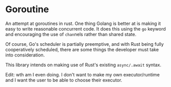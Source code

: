 # Goroutine

An attempt at goroutines in rust. One thing Golang is better at is making it easy to write reasonable concurrent code. It does this using the `go` keyword and encouraging the use of `chan`nels rather than shared state.

Of course, Go's scheduler is partially preemptive, and with Rust being fully cooperatively scheduled, there are some things the developer must take into consideration.

This library intends on making use of Rust's existing `async/.await` syntax.


Edit: wth am I even doing. I don't want to make my own executor/runtime and I want the user to be able to choose their executor.